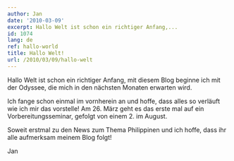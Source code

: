 ```yaml
---
author: Jan
date: '2010-03-09'
excerpt: Hallo Welt ist schon ein richtiger Anfang,...
id: 1074
lang: de
ref: hallo-world
title: Hallo Welt!
url: /2010/03/09/hallo-welt
---
```


Hallo Welt ist schon ein richtiger Anfang, mit diesem Blog beginne ich mit der Odyssee, die mich in den nächsten Monaten erwarten wird.

Ich fange schon einmal im vornherein an und hoffe, dass alles so verläuft wie ich mir das vorstelle! Am 26. März geht es das erste mal auf ein Vorbereitungsseminar, gefolgt von einem 2. im August.

Soweit erstmal zu den News zum Thema Philippinen und ich hoffe, dass ihr alle aufmerksam meinem Blog folgt!

Jan
